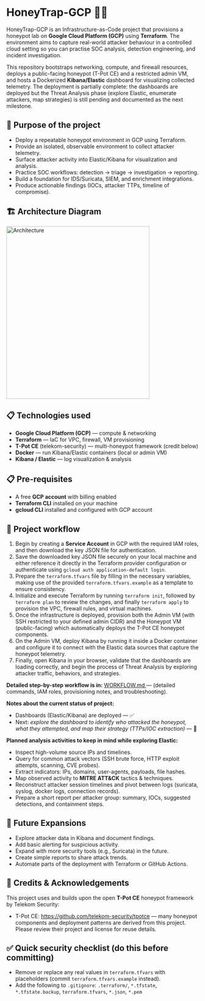 # HoneyTrap-GCP 🐝🔐

HoneyTrap-GCP is an Infrastructure-as-Code project that provisions a honeypot lab on **Google Cloud Platform (GCP)** using **Terraform**. The environment aims to capture real-world attacker behaviour in a controlled cloud setting so you can practise SOC analysis, detection engineering, and incident investigation.  

This repository bootstraps networking, compute, and firewall resources, deploys a public-facing honeypot (T-Pot CE) and a restricted admin VM, and hosts a Dockerized **Kibana/Elastic** dashboard for visualizing collected telemetry. The deployment is partially complete: the dashboards are deployed but the Threat Analysis phase (explore Elastic, enumerate attackers, map strategies) is still pending and documented as the next milestone.


## 🎯 Purpose of the project
- Deploy a repeatable honeypot environment in GCP using Terraform.  
- Provide an isolated, observable environment to collect attacker telemetry.  
- Surface attacker activity into Elastic/Kibana for visualization and analysis.  
- Practice SOC workflows: detection → triage → investigation → reporting.  
- Build a foundation for IDS/Suricata, SIEM, and enrichment integrations.  
- Produce actionable findings (IOCs, attacker TTPs, timeline of compromise).


## 🏗️ Architecture Diagram

<img width="375" height="453" alt="Architecture" src="https://github.com/user-attachments/assets/a10cd8f3-38e5-417b-b7dc-9a08944ae8be" />



## 📋 Technologies used
- **Google Cloud Platform (GCP)** — compute & networking  
- **Terraform** — IaC for VPC, firewall, VM provisioning  
- **T-Pot CE** (telekom-security) — multi-honeypot framework (credit below)  
- **Docker** — run Kibana/Elastic containers (local or admin VM)  
- **Kibana / Elastic** — log visualization & analysis 


## 📋 Pre-requisites
- A free **GCP account** with billing enabled  
- **Terraform CLI** installed on your machine  
- **gcloud CLI** installed and configured with GCP account  


## 🚀 Project workflow
1. Begin by creating a **Service Account** in GCP with the required IAM roles, and then download the key JSON file for authentication.  
2. Save the downloaded key JSON file securely on your local machine and either reference it directly in the Terraform provider configuration or authenticate using `gcloud auth application-default login`.  
3. Prepare the `terraform.tfvars` file by filling in the necessary variables, making use of the provided `terraform.tfvars.example` as a template to ensure consistency.  
4. Initialize and execute Terraform by running `terraform init`, followed by `terraform plan` to review the changes, and finally `terraform apply` to provision the VPC, firewall rules, and virtual machines.  
5. Once the infrastructure is deployed, provision both the Admin VM (with SSH restricted to your defined admin CIDR) and the Honeypot VM (public-facing) which automatically deploys the T-Pot CE honeypot components.  
6. On the Admin VM, deploy Kibana by running it inside a Docker container and configure it to connect with the Elastic data sources that capture the honeypot telemetry.  
7. Finally, open Kibana in your browser, validate that the dashboards are loading correctly, and begin the process of Threat Analysis by exploring attacker traffic, behaviors, and strategies.  


**Detailed step-by-step workflow is in:** <a href="https://github.com/punnakavyasri-cyber/HoneyTrap-GCP/blob/main/workflow.md"> WORKFLOW.md </a> — (detailed commands, IAM roles, provisioning notes, and troubleshooting).

**Notes about the current status of project:**  
- Dashboards (Elastic/Kibana) are deployed — ✅  
- Next: *explore the dashboard to identify who attacked the honeypot, what they attempted, and map their strategy (TTPs/IOC extraction)* — 🔎

**Planned analysis activities to keep in mind while exploring Elastic:**
- Inspect high-volume source IPs and timelines.  
- Query for common attack vectors (SSH brute force, HTTP exploit attempts, scanning, CVE probes).  
- Extract indicators: IPs, domains, user-agents, payloads, file hashes.  
- Map observed activity to **MITRE ATT&CK** tactics & techniques.  
- Reconstruct attacker session timelines and pivot between logs (suricata, syslog, docker logs, connection records).  
- Prepare a short report per attacker group: summary, IOCs, suggested detections, and containment steps.


## 🔮 Future Expansions
- Explore attacker data in Kibana and document findings.  
- Add basic alerting for suspicious activity.  
- Expand with more security tools (e.g., Suricata) in the future.  
- Create simple reports to share attack trends.  
- Automate parts of the deployment with Terraform or GitHub Actions. 


## 🙏 Credits & Acknowledgements
This project uses and builds upon the open **T-Pot CE** honeypot framework by Telekom Security:  
- T-Pot CE: https://github.com/telekom-security/tpotce — many honeypot components and deployment patterns are derived from this project. Please review their project and license for reuse details.



## ✅ Quick security checklist (do this before committing)
- Remove or replace any real values in `terraform.tfvars` with placeholders (commit `terraform.tfvars.example` instead).  
- Add the following to `.gitignore`: `.terraform/`, `*.tfstate`, `*.tfstate.backup`, `terraform.tfvars`, `*.json`, `*.pem`
